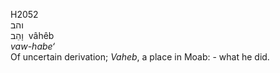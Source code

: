 <body>
  <p>H2052<br>  והב  <br> וָהֵב  ‎  vâhêb  <br><i>vaw-habe‘ </i><br>Of uncertain derivation; <i>Vaheb</i>, a place in Moab: - what he did.<br></p>
 </body>